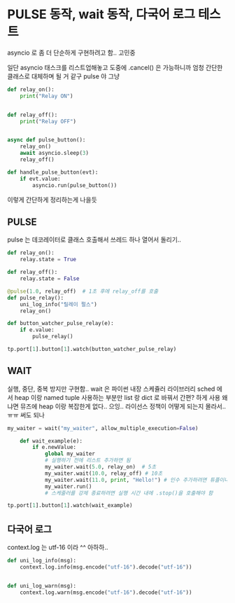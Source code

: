 # PULSE 동작, wait 동작, 다국어 로그 테스트

asyncio 로 좀 더 단순하게 구현하려고 함.. 고민중


일단 asyncio 태스크를 리스트업해놓고
도중에 .cancel() 은 가능하니까
엄청 간단한 클래스로 대체하며 될 거 같구
pulse 야 그냥

```python
def relay_on():
    print("Relay ON")


def relay_off():
    print("Relay OFF")


async def pulse_button():
    relay_on()
    await asyncio.sleep(3)
    relay_off()

def handle_pulse_button(evt):
    if evt.value: 
        asyncio.run(pulse_button())

```
이렇게 간단하게 정리하는게 나을듯



## PULSE
pulse 는 데코레이터로 클래스 호출해서 쓰레드 하나 열어서 돌리기..

```python
def relay_on():
    relay.state = True

def relay_off():
    relay.state = False

@pulse(1.0, relay_off)  # 1초 후에 relay_off를 호출
def pulse_relay():
    uni_log_info("릴레이 펄스")
    relay_on()

def button_watcher_pulse_relay(e):
    if e.value:
        pulse_relay()

tp.port[1].button[1].watch(button_watcher_pulse_relay)


```


## WAIT
실행, 중단, 중복 방지만 구현함..
wait 은 파이썬 내장 스케쥴러 라이브러리 sched 에서 heap 이랑 named tuple 사용하는 부분만
list 랑 dict 로 바꿔서 간편? 하게 사용
왜냐면 뮤즈에 heap 이랑 복잡한게 없다.. 으잉..
라이선스 정책이 어떻게 되는지 몰라서.. ㅠㅠ 써도 되나

```python
my_waiter = wait("my_waiter", allow_multiple_execution=False)

    def wait_example(e):
        if e.newValue:
            global my_waiter
            # 실행하기 전에 리스트 추가하면 됨
            my_waiter.wait(5.0, relay_on)  # 5초
            my_waiter.wait(10.0, relay_off) # 10초
            my_waiter.wait(11.0, print, "Hello!") # 인수 추가하려면 튜플이나 딕셔너리 뒤에 넣으면 됨 args=() kwargs={}
            my_waiter.run()
            # 스케줄러를 강제 종료하려면 실행 시간 내에 .stop()을 호출해야 함

tp.port[1].button[1].watch(wait_example)

```


## 다국어 로그
context.log 는 utf-16 이라 ^^ 아하하.. 

```python
def uni_log_info(msg):
    context.log.info(msg.encode("utf-16").decode("utf-16"))


def uni_log_warn(msg):
    context.log.warn(msg.encode("utf-16").decode("utf-16"))
```


